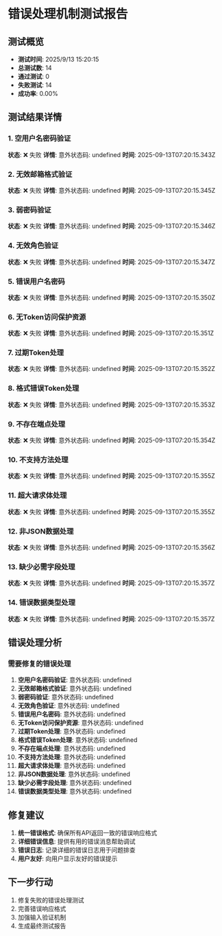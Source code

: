 # 错误处理机制测试报告

## 测试概览
- **测试时间**: 2025/9/13 15:20:15
- **总测试数**: 14
- **通过测试**: 0
- **失败测试**: 14
- **成功率**: 0.00%

## 测试结果详情

### 1. 空用户名密码验证
   **状态**: ❌ 失败
   **详情**: 意外状态码: undefined
   **时间**: 2025-09-13T07:20:15.343Z

### 2. 无效邮箱格式验证
   **状态**: ❌ 失败
   **详情**: 意外状态码: undefined
   **时间**: 2025-09-13T07:20:15.345Z

### 3. 弱密码验证
   **状态**: ❌ 失败
   **详情**: 意外状态码: undefined
   **时间**: 2025-09-13T07:20:15.346Z

### 4. 无效角色验证
   **状态**: ❌ 失败
   **详情**: 意外状态码: undefined
   **时间**: 2025-09-13T07:20:15.347Z

### 5. 错误用户名密码
   **状态**: ❌ 失败
   **详情**: 意外状态码: undefined
   **时间**: 2025-09-13T07:20:15.350Z

### 6. 无Token访问保护资源
   **状态**: ❌ 失败
   **详情**: 意外状态码: undefined
   **时间**: 2025-09-13T07:20:15.351Z

### 7. 过期Token处理
   **状态**: ❌ 失败
   **详情**: 意外状态码: undefined
   **时间**: 2025-09-13T07:20:15.352Z

### 8. 格式错误Token处理
   **状态**: ❌ 失败
   **详情**: 意外状态码: undefined
   **时间**: 2025-09-13T07:20:15.353Z

### 9. 不存在端点处理
   **状态**: ❌ 失败
   **详情**: 意外状态码: undefined
   **时间**: 2025-09-13T07:20:15.354Z

### 10. 不支持方法处理
   **状态**: ❌ 失败
   **详情**: 意外状态码: undefined
   **时间**: 2025-09-13T07:20:15.355Z

### 11. 超大请求体处理
   **状态**: ❌ 失败
   **详情**: 意外状态码: undefined
   **时间**: 2025-09-13T07:20:15.355Z

### 12. 非JSON数据处理
   **状态**: ❌ 失败
   **详情**: 意外状态码: undefined
   **时间**: 2025-09-13T07:20:15.356Z

### 13. 缺少必需字段处理
   **状态**: ❌ 失败
   **详情**: 意外状态码: undefined
   **时间**: 2025-09-13T07:20:15.357Z

### 14. 错误数据类型处理
   **状态**: ❌ 失败
   **详情**: 意外状态码: undefined
   **时间**: 2025-09-13T07:20:15.357Z

## 错误处理分析

### 需要修复的错误处理
1. **空用户名密码验证**: 意外状态码: undefined
2. **无效邮箱格式验证**: 意外状态码: undefined
3. **弱密码验证**: 意外状态码: undefined
4. **无效角色验证**: 意外状态码: undefined
5. **错误用户名密码**: 意外状态码: undefined
6. **无Token访问保护资源**: 意外状态码: undefined
7. **过期Token处理**: 意外状态码: undefined
8. **格式错误Token处理**: 意外状态码: undefined
9. **不存在端点处理**: 意外状态码: undefined
10. **不支持方法处理**: 意外状态码: undefined
11. **超大请求体处理**: 意外状态码: undefined
12. **非JSON数据处理**: 意外状态码: undefined
13. **缺少必需字段处理**: 意外状态码: undefined
14. **错误数据类型处理**: 意外状态码: undefined

## 修复建议

1. **统一错误格式**: 确保所有API返回一致的错误响应格式
2. **详细错误信息**: 提供有用的错误消息帮助调试
3. **错误日志**: 记录详细的错误日志用于问题排查
4. **用户友好**: 向用户显示友好的错误提示

## 下一步行动

1. 修复失败的错误处理测试
2. 完善错误响应格式
3. 加强输入验证机制
4. 生成最终测试报告
